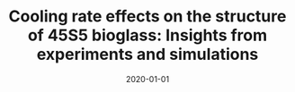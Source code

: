 ---
title: "Cooling rate effects on the structure of 45S5 bioglass: Insights from experiments and simulations"
collection: publications
permalink: /publication/2020-cooling-rate-effects-on-the-structure-of-45s5-bioglass-insights-from-experiments-and-simulations
authors: Bhaskar, Pratik; Kumar, Rajesh; Maurya, Yashasvi; Ravinder, R; Allu, Amarnath R; Das, Sumanta; Gosvami, Nitya Nand; Youngman, Randall E; Bødker, Mikkel S; Mascaraque, Nerea; 
date: 2020-01-01
venue: 'Journal of Non-Crystalline Solids, Elsevier'
---
